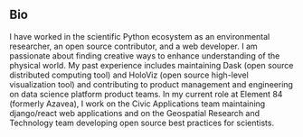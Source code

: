 ## Bio
I have worked in the scientific Python ecosystem as an environmental researcher, an open source contributor, and a web developer.
I am passionate about finding creative ways to enhance understanding of the physical world.
My past experience includes maintaining Dask (open source distributed computing tool) and
HoloViz (open source high-level visualization tool) and
contributing to product management and engineering on data science platform product teams.
In my current role at Element 84 (formerly Azavea), I work on the Civic Applications team maintaining django/react web 
applications and on the Geospatial Research and Technology team developing open source best practices for scientists.

